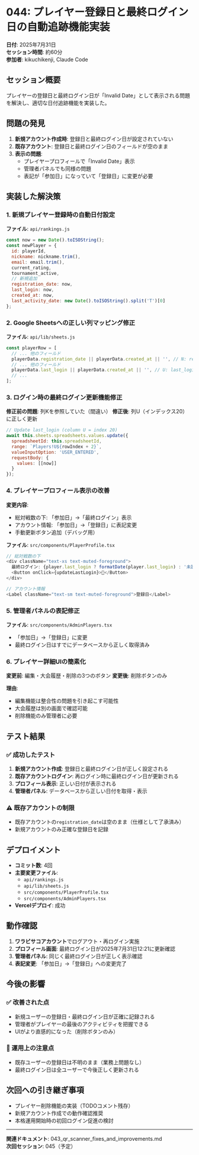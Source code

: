 # 044: プレイヤー登録日と最終ログイン日の自動追跡機能実装

**日付**: 2025年7月31日  
**セッション時間**: 約60分  
**参加者**: kikuchikenji, Claude Code  

## セッション概要

プレイヤーの登録日と最終ログイン日が「Invalid Date」として表示される問題を解決し、適切な日付追跡機能を実装した。

## 問題の発見

1. **新規アカウント作成時**: 登録日と最終ログイン日が設定されていない
2. **既存アカウント**: 登録日と最終ログイン日のフィールドが空のまま
3. **表示の問題**: 
   - プレイヤープロフィールで「Invalid Date」表示
   - 管理者パネルでも同様の問題
   - 表記が「参加日」になっていて「登録日」に変更が必要

## 実装した解決策

### 1. 新規プレイヤー登録時の自動日付設定

**ファイル**: `api/rankings.js`
```javascript
const now = new Date().toISOString();
const newPlayer = {
  id: playerId,
  nickname: nickname.trim(),
  email: email.trim(),
  current_rating,
  tournament_active,
  // 新規追加
  registration_date: now,
  last_login: now,
  created_at: now,
  last_activity_date: new Date().toISOString().split('T')[0]
};
```

### 2. Google Sheetsへの正しい列マッピング修正

**ファイル**: `api/lib/sheets.js`
```javascript
const playerRow = [
  // ... 他のフィールド
  playerData.registration_date || playerData.created_at || '', // N: registration_date
  // ... 他のフィールド
  playerData.last_login || playerData.created_at || '', // U: last_login
  // ...
];
```

### 3. ログイン時の最終ログイン更新機能修正

**修正前の問題**: 列Kを参照していた（間違い）
**修正後**: 列U（インデックス20）に正しく更新

```javascript
// Update last_login (column U = index 20)
await this.sheets.spreadsheets.values.update({
  spreadsheetId: this.spreadsheetId,
  range: `Players!U${rowIndex + 2}`,
  valueInputOption: 'USER_ENTERED',
  requestBody: {
    values: [[now]]
  }
});
```

### 4. プレイヤープロフィール表示の改善

**変更内容**:
- 総対戦数の下: 「参加日」→「最終ログイン」表示
- アカウント情報: 「参加日」→「登録日」に表記変更
- 手動更新ボタン追加（デバッグ用）

**ファイル**: `src/components/PlayerProfile.tsx`
```typescript
// 総対戦数の下
<div className="text-xs text-muted-foreground">
  最終ログイン: {player.last_login ? formatDate(player.last_login) : '未設定'}
  <Button onClick={updateLastLogin}>🔄</Button>
</div>

// アカウント情報
<Label className="text-sm text-muted-foreground">登録日</Label>
```

### 5. 管理者パネルの表記修正

**ファイル**: `src/components/AdminPlayers.tsx`
- 「参加日」→「登録日」に変更
- 最終ログイン日はすでにデータベースから正しく取得済み

### 6. プレイヤー詳細UIの簡素化

**変更前**: 編集・大会履歴・削除の3つのボタン
**変更後**: 削除ボタンのみ

**理由**:
- 編集機能は整合性の問題を引き起こす可能性
- 大会履歴は別の画面で確認可能
- 削除機能のみ管理者に必要

## テスト結果

### ✅ 成功したテスト
1. **新規アカウント作成**: 登録日と最終ログイン日が正しく設定される
2. **既存アカウントログイン**: 再ログイン時に最終ログイン日が更新される
3. **プロフィール表示**: 正しい日付が表示される
4. **管理者パネル**: データベースから正しい日付を取得・表示

### ⚠️ 既存アカウントの制限
- 既存アカウントの`registration_date`は空のまま（仕様として了承済み）
- 新規アカウントのみ正確な登録日を記録

## デプロイメント

- **コミット数**: 4回
- **主要変更ファイル**: 
  - `api/rankings.js`
  - `api/lib/sheets.js` 
  - `src/components/PlayerProfile.tsx`
  - `src/components/AdminPlayers.tsx`
- **Vercelデプロイ**: 成功

## 動作確認

1. **ワラビサコアカウント**でログアウト・再ログイン実施
2. **プロフィール画面**: 最終ログイン日が2025年7月31日12:21に更新確認
3. **管理者パネル**: 同じく最終ログイン日が正しく表示確認
4. **表記変更**: 「参加日」→「登録日」への変更完了

## 今後の影響

### ✅ 改善された点
- 新規ユーザーの登録日・最終ログイン日が正確に記録される
- 管理者がプレイヤーの最後のアクティビティを把握できる
- UIがより直感的になった（削除ボタンのみ）

### 📝 運用上の注意点
- 既存ユーザーの登録日は不明のまま（業務上問題なし）
- 最終ログイン日は全ユーザーで今後正しく更新される

## 次回への引き継ぎ事項

- プレイヤー削除機能の実装（TODOコメント残存）
- 新規アカウント作成での動作確認推奨
- 本格運用開始時の初回ログイン促進の検討

---

**関連ドキュメント**: 043_qr_scanner_fixes_and_improvements.md  
**次回セッション**: 045（予定）